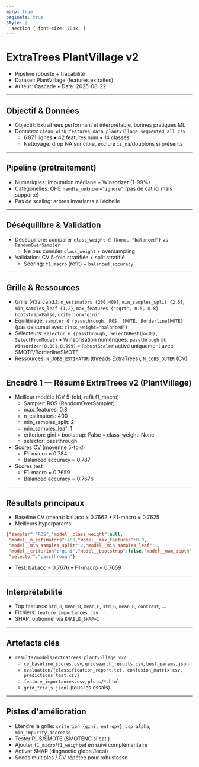 ```yaml
---
marp: true
paginate: true
style: |
  section { font-size: 28px; }
---
```


# ExtraTrees PlantVillage v2

- Pipeline robuste + traçabilité
- Dataset: PlantVillage (features extraites)
- Auteur: Cascade • Date: 2025-08-22

---

## Objectif & Données

- Objectif: ExtraTrees performant et interprétable, bonnes pratiques ML
- Données: `clean_with_features_data_plantvillage_segmented_all.csv`
  - 6 871 lignes • 42 features num • 14 classes
  - Nettoyage: drop NA sur cible, exclure `is_na`/doublons si présents

---

## Pipeline (prétraitement)

- Numériques: Imputation médiane + Winsorizer (1–99%)
- Catégorielles: OHE `handle_unknown="ignore"` (pas de cat ici mais supporté)
- Pas de scaling: arbres invariants à l’échelle

---

## Déséquilibre & Validation

- Déséquilibre: comparer `class_weight ∈ {None, "balanced"}` vs `RandomOverSampler`
  - Ne pas cumuler `class_weight` + oversampling
- Validation: CV 5-fold stratifiée + split stratifié
  - Scoring: `f1_macro` (refit) + `balanced_accuracy`

---

## Grille & Ressources

 - Grille (432 cand.): `n_estimators {200,400}`, `min_samples_split {2,5}`, `min_samples_leaf {1,2}`, `max_features {"sqrt", 0.5, 0.8}`, `bootstrap=False`, `criterion="gini"`
 - Équilibrage: `sampler ∈ {passthrough, ROS, SMOTE, BorderlineSMOTE}` (pas de cumul avec `class_weight="balanced"`)
 - Sélecteurs: `selector ∈ {passthrough, SelectKBest(k=30), SelectFromModel}` • Winsorisation numériques: `passthrough` ou `Winsorizer(0.001,0.999)` • `RobustScaler` activé uniquement avec SMOTE/BorderlineSMOTE
 - Ressources: `N_JOBS_ESTIMATOR` (threads ExtraTrees), `N_JOBS_OUTER` (CV)

---

## Encadré 1 — Résumé ExtraTrees v2 (PlantVillage)

- Meilleur modèle (CV 5-fold, refit f1_macro)
  - Sampler: ROS (RandomOverSampler)
  - max_features: 0.8
  - n_estimators: 400
  - min_samples_split: 2
  - min_samples_leaf: 1
  - criterion: gini • bootstrap: False • class_weight: None
  - selector: passthrough
- Scores CV (moyenne 5-fold)
  - F1-macro ≈ 0.784
  - Balanced accuracy ≈ 0.787
- Scores test
  - F1-macro = 0.7659
  - Balanced accuracy = 0.7676

---

## Résultats principaux

- Baseline CV (mean): bal.acc ≈ 0.7662 • F1-macro ≈ 0.7625
- Meilleurs hyperparams:
```json
{"sampler":"ROS","model__class_weight":null,
 "model__n_estimators":400,"model__max_features":0.8,
 "model__min_samples_split":2,"model__min_samples_leaf":1,
 "model__criterion":"gini","model__bootstrap":false,"model__max_depth":null,
 "selector":"passthrough"}
```
- Test: bal.acc = 0.7676 • F1-macro = 0.7659

---

## Interprétabilité

- Top features: `std_B`, `mean_B`, `mean_H`, `std_G`, `mean_R`, `contrast`, ...
- Fichiers: `feature_importances.csv`
- SHAP: optionnel via `ENABLE_SHAP=1`

---

## Artefacts clés

- `results/models/extratrees_plantvillage_v2/`
  - `cv_baseline_scores.csv`, `gridsearch_results.csv`, `best_params.json`
  - `evaluation/{classification_report.txt, confusion_matrix.csv, predictions_test.csv}`
  - `feature_importances.csv`, `plots/*.html`
  - `grid_trials.jsonl` (tous les essais)

---

## Pistes d'amélioration

- Étendre la grille: `criterion {gini, entropy}`, `ccp_alpha`, `min_impurity_decrease`
- Tester RUS/SMOTE (SMOTENC si cat.)
- Ajouter `f1_micro`/`f1_weighted` en suivi complémentaire
- Activer SHAP (diagnostic global/local)
- Seeds multiples / CV répétée pour robustesse
